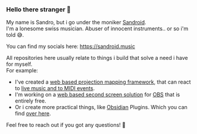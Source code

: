 ### Hello there stranger 👋

My name is Sandro, but i go under the moniker [Sandroid](https://sandroid.xyz/).<br/>
I'm a lonesome swiss musician. Abuser of innocent instruments.. or so i'm told 😅.

You can find my socials here: https://sandroid.music

All repositories here usually relate to things i build that solve a need i have for myself. <br/>
For example:

* I've created a [web based projection mapping framework](https://github.com/sandroidmusic/projector), that can react to [live music and to MIDI events](https://www.youtube.com/watch?v=J2pfZ2ajXEs).
* I'm working on a [web based second screen solution](https://github.com/sandroidmusic/obs-2nd-Screen) for [OBS](https://obsproject.com/) that is entirely free.
* Or i create more practical things, like [Obsidian](https://obsidian.md/) Plugins. Which you can find [over here](https://github.com/eatcodeplay).

Feel free to reach out if you got any questions! 🤗
